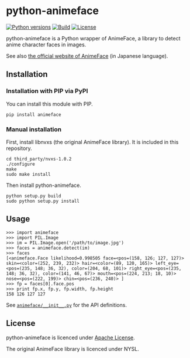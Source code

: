# python-animeface

[![Python versions](https://img.shields.io/pypi/pyversions/animeface)](https://pypi.org/project/animeface/)
[![Build](https://github.com/nya3jp/python-animeface/actions/workflows/build.yaml/badge.svg?branch=main)](https://github.com/nya3jp/python-animeface/actions/workflows/build.yaml)
[![License](https://img.shields.io/github/license/nya3jp/python-animeface.svg)](https://github.com/nya3jp/python-animeface/blob/main/LICENSE)

python-animeface is a Python wrapper of AnimeFace, a library to detect
anime character faces in images.

See also [the official website of AnimeFace](http://anime.udp.jp/imager-animeface.html)
(in Japanese language).


## Installation

### Installation with PIP via PyPI

You can install this module with PIP.

```
pip install animeface
```


### Manual installation

First, install libnvxs (the original AnimeFace library). It is included in this repository.

```
cd third_party/nvxs-1.0.2
./configure
make
sudo make install
```

Then install python-animeface.

```
python setup.py build
sudo python setup.py install
```

## Usage

```
>>> import animeface
>>> import PIL.Image
>>> im = PIL.Image.open('/path/to/image.jpg')
>>> faces = animeface.detect(im)
>>> faces
[<animeface.Face likelihood=0.998505 face=<pos=(158, 126; 127, 127)> skin=<color=(252, 239, 232)> hair=<color=(89, 120, 165)> left_eye=<pos=(235, 148; 36, 32), color=(204, 68, 101)> right_eye=<pos=(235, 148; 36, 32), color=(141, 46, 67)> mouth=<pos=(224, 213; 18, 10)> nose=<pos=(222, 199)> chin=<pos=(236, 240)> ]
>>> fp = faces[0].face.pos
>>> print fp.x, fp.y, fp.width, fp.height
158 126 127 127
```

See [`animeface/__init__.py`](animeface/__init__.py) for the API definitions.


## License

python-animeface is licenced under [Apache License](LICENSE).

The original AnimeFace library is licenced under NYSL.
